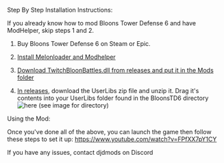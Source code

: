 Step By Step Installation Instructions:


If you already know how to mod Bloons Tower Defense 6 and have ModHelper, skip steps 1 and 2.


1. Buy Bloons Tower Defense 6 on Steam or Epic.
 
2. [Install Melonloader and Modhelper](https://hemisemidemipresent.github.io/btd6-modding-tutorial/)

3. [Download TwitchBloonBattles.dll from releases and put it in the Mods folder](https://github.com/DatJaneDoe/TwitchBloonBattles/releases/tag/v48)

4. [In releases](https://github.com/DatJaneDoe/TwitchBloonBattles/releases/tag/v48), download the UserLibs zip file and unzip it. Drag it's contents into your UserLibs folder found in the BloonsTD6 directory
![here](https://github.com/user-attachments/assets/9a15704c-e28e-4660-90af-1aaf93906952)
(see image for directory)


Using the Mod:

Once you've done all of the above, you can launch the game then follow these steps to set it up: https://www.youtube.com/watch?v=FPfXX7pY1CY


If you have any issues, contact djdmods on Discord
